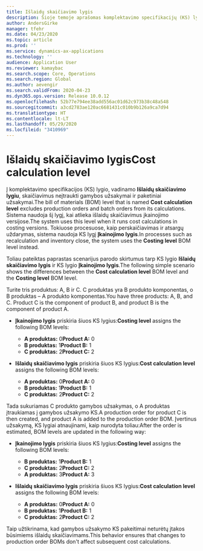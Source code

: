 ```yaml
---
title: Išlaidų skaičiavimo lygis
description: Šioje temoje aprašomas komplektavimo specifikacijų (KS) lygis, kuris pavadintas išlaidų skaičiavimo lygiu. Į šio KS lygio skaičiavimus neįtraukti gamybos ir paketiniai užsakymai.
author: AndersGirke
manager: tfehr
ms.date: 04/23/2020
ms.topic: article
ms.prod: ''
ms.service: dynamics-ax-applications
ms.technology: ''
audience: Application User
ms.reviewer: kamaybac
ms.search.scope: Core, Operations
ms.search.region: Global
ms.author: aevengir
ms.search.validFrom: 2020-04-23
ms.dyn365.ops.version: Release 10.0.12
ms.openlocfilehash: 52b77e794ee38add556ac01d62c973b38c48a548
ms.sourcegitcommit: a3cd2783ae120ac6681431c010b9b126a9ca7d94
ms.translationtype: HT
ms.contentlocale: lt-LT
ms.lasthandoff: 05/29/2020
ms.locfileid: "3410969"
---
```

# <a name="cost-calculation-level"></a><span data-ttu-id="a7088-104">Išlaidų skaičiavimo lygis</span><span class="sxs-lookup"><span data-stu-id="a7088-104">Cost calculation level</span></span>

<span data-ttu-id="a7088-105">Į komplektavimo specifikacijos (KS) lygio, vadinamo **Išlaidų skaičiavimo lygiu**, skaičiavimus neįtraukti gamybos užsakymai ir paketiniai užsakymai.</span><span class="sxs-lookup"><span data-stu-id="a7088-105">The bill of materials (BOM) level that is named **Cost calculation level** excludes production orders and batch orders from its calculations.</span></span> <span data-ttu-id="a7088-106">Sistema naudoja šį lygį, kai atlieka išlaidų skaičiavimus įkainojimo versijose.</span><span class="sxs-lookup"><span data-stu-id="a7088-106">The system uses this level when it runs cost calculations in costing versions.</span></span> <span data-ttu-id="a7088-107">Tokiuose procesuose, kaip perskaičiavimas ir atsargų uždarymas, sistema naudoja KS lygį **Įkainojimo lygis**.</span><span class="sxs-lookup"><span data-stu-id="a7088-107">In processes such as recalculation and inventory close, the system uses the **Costing level** BOM level instead.</span></span>

<span data-ttu-id="a7088-108">Toliau pateiktas paprastas scenarijus parodo skirtumus tarp KS lygio **Išlaidų skaičiavimo lygis** ir KS lygio **Įkainojimo lygis**.</span><span class="sxs-lookup"><span data-stu-id="a7088-108">The following simple scenario shows the differences between the **Cost calculation level** BOM level and the **Costing level** BOM level.</span></span>

<span data-ttu-id="a7088-109">Turite tris produktus: A, B ir C. C produktas yra B produkto komponentas, o B produktas – A produkto komponentas.</span><span class="sxs-lookup"><span data-stu-id="a7088-109">You have three products: A, B, and C. Product C is the component of product B, and product B is the component of product A.</span></span>

- <span data-ttu-id="a7088-110">**Įkainojimo lygis** priskiria šiuos KS lygius:</span><span class="sxs-lookup"><span data-stu-id="a7088-110">**Costing level** assigns the following BOM levels:</span></span>

    - <span data-ttu-id="a7088-111">**A produktas:** 0</span><span class="sxs-lookup"><span data-stu-id="a7088-111">**Product A:** 0</span></span>
    - <span data-ttu-id="a7088-112">**B produktas:** 1</span><span class="sxs-lookup"><span data-stu-id="a7088-112">**Product B:** 1</span></span>
    - <span data-ttu-id="a7088-113">**C produktas:** 2</span><span class="sxs-lookup"><span data-stu-id="a7088-113">**Product C:** 2</span></span>

- <span data-ttu-id="a7088-114">**Išlaidų skaičiavimo lygis** priskiria šiuos KS lygius:</span><span class="sxs-lookup"><span data-stu-id="a7088-114">**Cost calculation level** assigns the following BOM levels:</span></span>

    - <span data-ttu-id="a7088-115">**A produktas:** 0</span><span class="sxs-lookup"><span data-stu-id="a7088-115">**Product A:** 0</span></span>
    - <span data-ttu-id="a7088-116">**B produktas:** 1</span><span class="sxs-lookup"><span data-stu-id="a7088-116">**Product B:** 1</span></span>
    - <span data-ttu-id="a7088-117">**C produktas:** 2</span><span class="sxs-lookup"><span data-stu-id="a7088-117">**Product C:** 2</span></span>

<span data-ttu-id="a7088-118">Tada sukuriamas C produkto gamybos užsakymas, o A produktas įtraukiamas į gamybos užsakymo KS.</span><span class="sxs-lookup"><span data-stu-id="a7088-118">A production order for product C is then created, and product A is added to the production order BOM.</span></span> <span data-ttu-id="a7088-119">Įvertinus užsakymą, KS lygiai atnaujinami, kaip nurodyta toliau:</span><span class="sxs-lookup"><span data-stu-id="a7088-119">After the order is estimated, BOM levels are updated in the following way:</span></span>

- <span data-ttu-id="a7088-120">**Įkainojimo lygis** priskiria šiuos KS lygius:</span><span class="sxs-lookup"><span data-stu-id="a7088-120">**Costing level** assigns the following BOM levels:</span></span>

    - <span data-ttu-id="a7088-121">**B produktas:** 1</span><span class="sxs-lookup"><span data-stu-id="a7088-121">**Product B:** 1</span></span>
    - <span data-ttu-id="a7088-122">**C produktas:** 2</span><span class="sxs-lookup"><span data-stu-id="a7088-122">**Product C:** 2</span></span>
    - <span data-ttu-id="a7088-123">**A produktas:** 3</span><span class="sxs-lookup"><span data-stu-id="a7088-123">**Product A:** 3</span></span>

- <span data-ttu-id="a7088-124">**Išlaidų skaičiavimo lygis** priskiria šiuos KS lygius:</span><span class="sxs-lookup"><span data-stu-id="a7088-124">**Cost calculation level** assigns the following BOM levels:</span></span>

    - <span data-ttu-id="a7088-125">**A produktas:** 0</span><span class="sxs-lookup"><span data-stu-id="a7088-125">**Product A:** 0</span></span>
    - <span data-ttu-id="a7088-126">**B produktas:** 1</span><span class="sxs-lookup"><span data-stu-id="a7088-126">**Product B:** 1</span></span>
    - <span data-ttu-id="a7088-127">**C produktas:** 2</span><span class="sxs-lookup"><span data-stu-id="a7088-127">**Product C:** 2</span></span>

<span data-ttu-id="a7088-128">Taip užtikrinama, kad gamybos užsakymo KS pakeitimai neturėtų įtakos būsimiems išlaidų skaičiavimams.</span><span class="sxs-lookup"><span data-stu-id="a7088-128">This behavior ensures that changes to production order BOMs don't affect subsequent cost calculations.</span></span>

